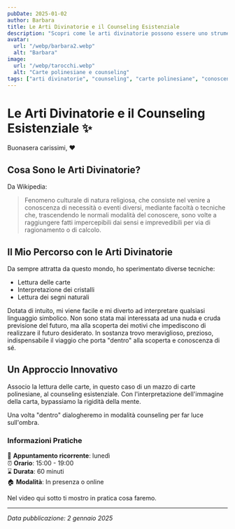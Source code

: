```yaml
---
pubDate: 2025-01-02
author: Barbara
title: Le Arti Divinatorie e il Counseling Esistenziale
description: "Scopri come le arti divinatorie possono essere uno strumento prezioso per il counseling esistenziale e la conoscenza di sé, attraverso l'interpretazione dei simboli e il dialogo interiore."
avatar:
  url: "/webp/barbara2.webp"
  alt: "Barbara"
image:
  url: "/webp/tarocchi.webp"
  alt: "Carte polinesiane e counseling"
tags: ["arti divinatorie", "counseling", "carte polinesiane", "conoscenza di sé", "spiritualità", "interpretazione simbolica"]
---
```


# Le Arti Divinatorie e il Counseling Esistenziale ✨

Buonasera carissimi, ❤️

## Cosa Sono le Arti Divinatorie?

Da Wikipedia:
> Fenomeno culturale di natura religiosa, che consiste nel venire a conoscenza di necessità o eventi diversi, mediante facoltà o tecniche che, trascendendo le normali modalità del conoscere, sono volte a raggiungere fatti impercepibili dai sensi e imprevedibili per via di ragionamento o di calcolo.

## Il Mio Percorso con le Arti Divinatorie

Da sempre attratta da questo mondo, ho sperimentato diverse tecniche:
- Lettura delle carte
- Interpretazione dei cristalli
- Lettura dei segni naturali

Dotata di intuito, mi viene facile e mi diverto ad interpretare qualsiasi linguaggio simbolico. Non sono stata mai interessata ad una nuda e cruda previsione del futuro, ma alla scoperta dei motivi che impediscono di realizzare il futuro desiderato. In sostanza trovo meraviglioso, prezioso, indispensabile il viaggio che porta "dentro" alla scoperta e conoscenza di sé.

## Un Approccio Innovativo

Associo la lettura delle carte, in questo caso di un mazzo di carte polinesiane, al counseling esistenziale. Con l'interpretazione dell'immagine della carta, bypassiamo la rigidità della mente. 

Una volta "dentro" dialogheremo in modalità counseling per far luce sull'ombra.

### Informazioni Pratiche

📅 **Appuntamento ricorrente**: lunedì  
⏰ **Orario**: 15:00 - 19:00  
⌛ **Durata**: 60 minuti  
🏠 **Modalità**: In presenza o online

Nel video qui sotto ti mostro in pratica cosa faremo.

---

_Data pubblicazione: 2 gennaio 2025_